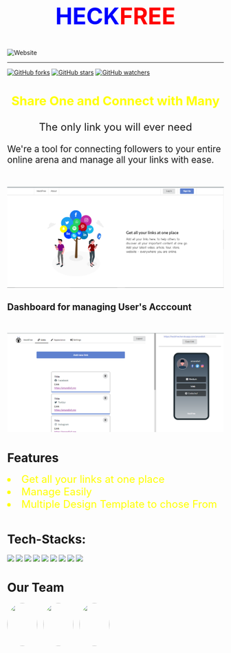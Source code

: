 <h2 style="text-align:center;font-size:53px;color:red"><span style="color:blue">HECK</span>FREE</h2>
<img alt="Website" src="https://img.shields.io/website?color=blue&down_color=red&down_message=offline&label=heckfree&logo=heckfree&style=for-the-badge&up_color=green&up_message=live&url=https%3A%2F%2Fheckfree.herokuapp.com">
<hr />

[![GitHub forks](https://img.shields.io/github/forks/threefreespirited/heckfree?style=social&label=Fork&maxAge=2592000)](https://github.com/threefreespirited/heckfree)
[![GitHub stars](https://img.shields.io/github/stars/threefreespirited/heckfree?style=social&label=Star&maxAge=2592000)](https://github.com/threefreespirited/heckfree)
[![GitHub watchers](https://img.shields.io/github/watchers/threefreespirited/heckfree?style=social&label=Watch&maxAge=2592000)](https://github.com/threefreespirited/heckfree)

<h3 style="text-align:center;color:yellow;font-size:1.8rem;">Share One and Connect with Many</h3>
<p style="text-align:center;font-size:1.5rem;">The only link you will ever need</p>

<p style="font-size:1.3rem;">We're a tool for connecting followers to your entire online arena and manage all your links with ease.</p>
<img src="1.png" style="margin-top:30px;" alt="image">
<h2>Dashboard for managing User's Acccount</h2>
<img src="Screenshot (59).png" style="margin-top:30px;" alt="image">
<h2></h2>
<h1 style="margin-top:40px;">Features</h1>
<li style="font-size:1.5rem;color:yellow;">Get all your links at one place</li>
<li style="font-size:1.5rem;color:yellow;">Manage Easily</li>
<li style="font-size:1.5rem;color:yellow;">Multiple Design Template to chose From</li>


<h1 style="margin-top:50px">Tech-Stacks:</h1>
<span>
<img src="https://img.shields.io/badge/html5%20-%23E34F26.svg?&style=for-the-badge&logo=html5&logoColor=white"/>
<img src="https://img.shields.io/badge/css3%20-%231572B6.svg?&style=for-the-badge&logo=css3&logoColor=white"/>
<img src="https://img.shields.io/badge/javascript%20-%23323330.svg?&style=for-the-badge&logo=javascript&logoColor=%23F7DF1E"/>
<img src="https://img.shields.io/badge/node.js%20-%2343853D.svg?&style=for-the-badge&logo=node.js&logoColor=white"/>
<img src="https://img.shields.io/badge/express.js%20-%23404d59.svg?&style=for-the-badge"/>
<img src="https://img.shields.io/badge/figma%20-%23FF0000.svg?&style=for-the-badge&logo=figma&logoColor=white"/>
<img src="https://img.shields.io/badge/github%20-%23121011.svg?&style=for-the-badge&logo=github&logoColor=white"/>
<img src ="https://img.shields.io/badge/MongoDB-%234ea94b.svg?&style=for-the-badge&logo=mongodb&logoColor=white"/>
<img src="https://img.shields.io/badge/heroku%20-%23430098.svg?&style=for-the-badge&logo=heroku&logoColor=white"/> </span>

<h1 style="margin-top:40px;">Our Team
</h1>
<span>
<img src="https://avatars1.githubusercontent.com/u/56161073?s=60&v=4" style="width:70px;height:100px;border-radius:100%;">

<img src="https://avatars1.githubusercontent.com/u/47037260?s=48&v=4" style="width:70px;height:100px;border-radius:100%;margin-left:10px">

<img src="https://avatars0.githubusercontent.com/u/55016909?s=64&v=4" style="width:70px;height:100px;border-radius:100%;margin-left:10px;">
</span>
